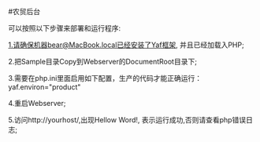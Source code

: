 #农贸后台

可以按照以下步骤来部署和运行程序:

1.请确保机器bear@MacBook.local已经安装了Yaf框架, 并且已经加载入PHP;

2.把Sample目录Copy到Webserver的DocumentRoot目录下;

3.需要在php.ini里面启用如下配置，生产的代码才能正确运行：
	yaf.environ="product"
	
4.重启Webserver;

5.访问http://yourhost/,出现Hellow Word!, 表示运行成功,否则请查看php错误日志;
